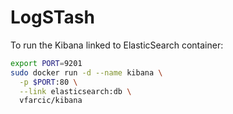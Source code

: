 LogSTash
========

To run the Kibana linked to ElasticSearch container:

```bash
export PORT=9201
sudo docker run -d --name kibana \
  -p $PORT:80 \
  --link elasticsearch:db \
  vfarcic/kibana
```
